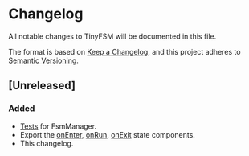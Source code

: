 # Changelog
All notable changes to TinyFSM will be documented in this file.

The format is based on [Keep a Changelog](https://keepachangelog.com/en/1.0.0/),
and this project adheres to [Semantic Versioning](https://semver.org/spec/v2.0.0.html).

## [Unreleased]

### Added
- [Tests](./src/FsmManager/test/FsmManager.spec.ts) for FsmManager.
- Export the [onEnter](./src/stateComponents/onEnter.ts), [onRun](./src/stateComponents/onRun.ts), [onExit](./src/stateComponents/onExit.ts) state components.
- This changelog.
